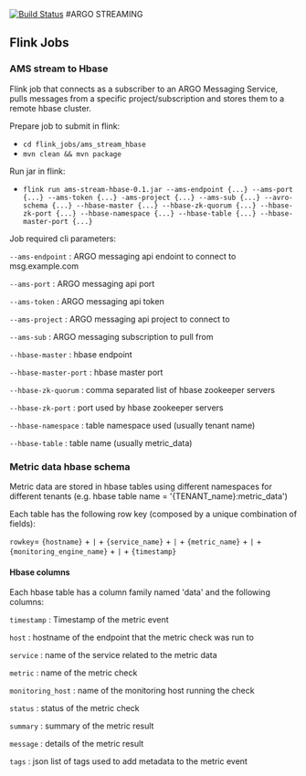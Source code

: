 [![Build Status](https://travis-ci.org/ARGOeu/argo-streaming.svg?branch=devel)](https://travis-ci.org/ARGOeu/argo-streaming)
#ARGO STREAMING

## Flink Jobs

### AMS stream to Hbase

Flink job that connects as a subscriber to an ARGO Messaging Service, pulls messages from a specific project/subscription and stores them to a remote hbase cluster.

Prepare job to submit in flink:

- `cd flink_jobs/ams_stream_hbase`
- `mvn clean && mvn package`


Run jar in flink:

- `flink run ams-stream-hbase-0.1.jar --ams-endpoint {...} --ams-port {...} --ams-token {...} -ams-project {...} --ams-sub {...} --avro-schema {...} --hbase-master {...} --hbase-zk-quorum {...} --hbase-zk-port {...} --hbase-namespace {...} --hbase-table {...} --hbase-master-port {...}`

Job required cli parameters:

`--ams-endpoint`      : ARGO messaging api endoint to connect to msg.example.com

`--ams-port`          : ARGO messaging api port

`--ams-token`         : ARGO messaging api token

`--ams-project`       : ARGO messaging api project to connect to

`--ams-sub`           : ARGO messaging subscription to pull from

`--hbase-master`      : hbase endpoint

`--hbase-master-port` : hbase master port

`--hbase-zk-quorum`   : comma separated list of hbase zookeeper servers

`--hbase-zk-port`     : port used by hbase zookeeper servers

`--hbase-namespace`   : table namespace used (usually tenant name)

`--hbase-table`       : table name (usually metric_data)

### Metric data hbase schema

Metric data are stored in hbase tables using different namespaces for different tenants (e.g. hbase table name = '{TENANT_name}:metric_data')

Each table has the following row key (composed by a unique combination of fields):

`rowkey`= `{hostname}` + `|` + `{service_name}` + `|` + `{metric_name}` + `|` + `{monitoring_engine_name}` + `|` + `{timestamp}`

#### Hbase columns

Each hbase table has a column family named 'data' and the following columns:

`timestamp`         : Timestamp of the metric event

`host`              : hostname of the endpoint that the metric check was run to

`service`           : name of the service related to the metric data

`metric`            : name of the metric check

`monitoring_host`   : name of the monitoring host running the check

`status`            : status of the metric check

`summary`           : summary of the metric result

`message`           : details of the metric result

`tags`              : json list of tags used to add metadata to the metric event
